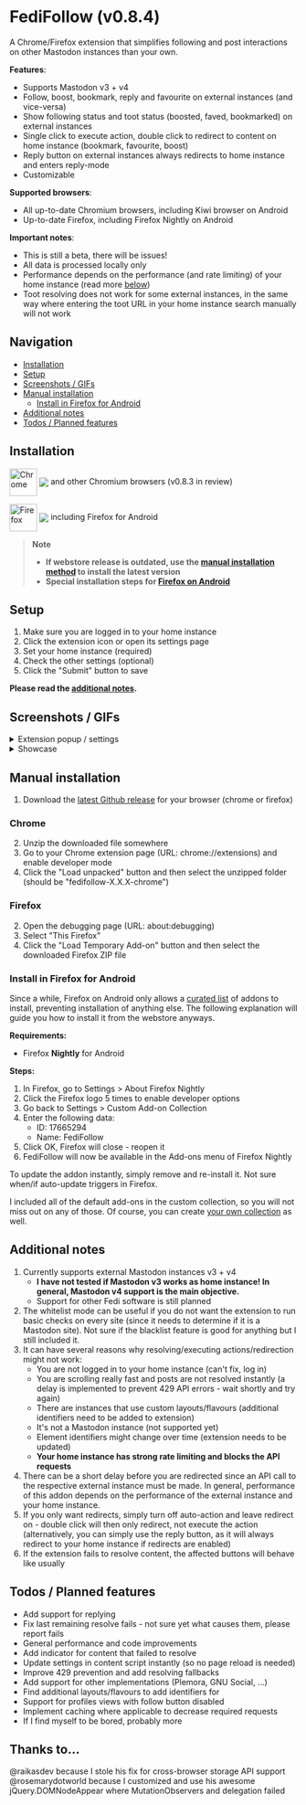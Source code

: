 # FediFollow (v0.8.4)
A Chrome/Firefox extension that simplifies following and post interactions on other Mastodon instances than your own.

**Features**:
- Supports Mastodon v3 + v4
- Follow, boost, bookmark, reply and favourite on external instances (and vice-versa)
- Show following status and toot status (boosted, faved, bookmarked) on external instances
- Single click to execute action, double click to redirect to content on home instance (bookmark, favourite, boost)
- Reply button on external instances always redirects to home instance and enters reply-mode
- Customizable

**Supported browsers**:
- All up-to-date Chromium browsers, including Kiwi browser on Android
- Up-to-date Firefox, including Firefox Nightly on Android

**Important notes**:
- This is still a beta, there will be issues!
- All data is processed locally only
- Performance depends on the performance (and rate limiting) of your home instance (read more [below](#additional-notes))
- Toot resolving does not work for some external instances, in the same way where entering the toot URL in your home instance search manually will not work

## Navigation
  * [Installation](#installation)
  * [Setup](#setup)
  * [Screenshots / GIFs](#screenshots--gifs)
  * [Manual installation](#manual-installation)
      * [Install in Firefox for Android](#install-in-firefox-for-android)
  * [Additional notes](#additional-notes)
  * [Todos / Planned features](#todos--planned-features)

## Installation

[link-chrome]: https://chrome.google.com/webstore/detail/fedifollow/lmpcajpkjcclkjbliapfjfolocffednm 'Version published on Chrome Web Store'
[link-firefox]: https://addons.mozilla.org/en-US/firefox/addon/fedifollow/ 'Version published on Mozilla Add-ons'

[<img src="https://raw.githubusercontent.com/alrra/browser-logos/90fdf03c/src/chrome/chrome.svg" width="48" alt="Chrome" valign="middle">][link-chrome] [<img valign="middle" src="https://img.shields.io/chrome-web-store/v/lmpcajpkjcclkjbliapfjfolocffednm.svg?label=%20">][link-chrome] and other Chromium browsers (v0.8.3 in review)

[<img src="https://raw.githubusercontent.com/alrra/browser-logos/90fdf03c/src/firefox/firefox.svg" width="48" alt="Firefox" valign="middle">][link-firefox] [<img valign="middle" src="https://img.shields.io/amo/v/fedifollow.svg?label=%20">][link-firefox] including Firefox for Android

> **Note**
> 
> - **If webstore release is outdated, use the [manual installation method](#manual-installation) to install the latest version**  
> - **Special installation steps for [Firefox on Android](#install-in-firefox-for-android)**

## Setup

1. Make sure you are logged in to your home instance
2. Click the extension icon or open its settings page
3. Set your home instance (required)
4. Check the other settings (optional)
5. Click the "Submit" button to save

**Please read the [additional notes](#additional-notes).**

## Screenshots / GIFs
<details>
  <summary>Extension popup / settings</summary>
  <img src="https://github.com/lartsch/FediFollow-Chrome/blob/main/img/settings.png?raw=true">
</details>
<details>
  <summary>Showcase</summary>
  <img src="https://github.com/lartsch/FediFollow-Chrome/blob/main/img/showcase.gif?raw=true">
</details>

## Manual installation
1. Download the [latest Github release](https://github.com/Lartsch/FediFollow-Chrome/releases/latest) for your browser (chrome or firefox)
### Chrome
2. Unzip the downloaded file somewhere
3. Go to your Chrome extension page (URL: chrome://extensions) and enable developer mode
4. Click the "Load unpacked" button and then select the unzipped folder (should be "fedifollow-X.X.X-chrome")
### Firefox
2. Open the debugging page (URL: about:debugging)
3. Select "This Firefox"
4. Click the "Load Temporary Add-on" button and then select the downloaded Firefox ZIP file

### Install in Firefox for Android
Since a while, Firefox on Android only allows a [curated list](https://addons.mozilla.org/en-US/android/search/?promoted=recommended&sort=random&type=extension) of addons to install, preventing installation of anything else. The following explanation will guide you how to install it from the webstore anyways.

**Requirements:**  
- Firefox **Nightly** for Android  
  
**Steps:**  
1. In Firefox, go to Settings > About Firefox Nightly
2. Click the Firefox logo 5 times to enable developer options
3. Go back to Settings > Custom Add-on Collection
4. Enter the following data:
    - ID: 17665294
    - Name: FediFollow
5. Click OK, Firefox will close - reopen it
6. FediFollow will now be available in the Add-ons menu of Firefox Nightly

To update the addon instantly, simply remove and re-install it. Not sure when/if auto-update triggers in Firefox.
  
I included all of the default add-ons in the custom collection, so you will not miss out on any of those. Of course, you can create [your own collection](https://support.mozilla.org/en-US/kb/how-use-collections-addonsmozillaorg) as well.

## Additional notes
1. Currently supports external Mastodon instances v3 + v4
    - **I have not tested if Mastodon v3 works as home instance! In general, Mastodon v4 support is the main objective.**
    - Support for other Fedi software is still planned
2. The whitelist mode can be useful if you do not want the extension to run basic checks on every site (since it needs to determine if it is a Mastodon site). Not sure if the blacklist feature is good for anything but I still included it.
3. It can have several reasons why resolving/executing actions/redirection might not work:
    - You are not logged in to your home instance (can't fix, log in)
    - You are scrolling really fast and posts are not resolved instantly (a delay is implemented to prevent 429 API errors - wait shortly and try again)
    - There are instances that use custom layouts/flavours (additional identifiers need to be added to extension)
    - It's not a Mastodon instance (not supported yet)
    - Element identifiers might change over time (extension needs to be updated)
    - **Your home instance has strong rate limiting and blocks the API requests**
5. There can be a short delay before you are redirected since an API call to the respective external instance must be made. In general, performance of this addon depends on the performance of the external instance and your home instance.
6. If you only want redirects, simply turn off auto-action and leave redirect on - double click will then only redirect, not execute the action (alternatively, you can simply use the reply button, as it will always redirect to your home instance if redirects are enabled)
7. If the extension fails to resolve content, the affected buttons will behave like usually

## Todos / Planned features 
- Add support for replying
- Fix last remaining resolve fails - not sure yet what causes them, please report fails
- General performance and code improvements
- Add indicator for content that failed to resolve
- Update settings in content script instantly (so no page reload is needed)
- Improve 429 prevention and add resolving fallbacks
- Add support for other implementations (Plemora, GNU Social, ...)
- Find additional layouts/flavours to add identifiers for
- Support for profiles views with follow button disabled
- Implement caching where applicable to decrease required requests
- If I find myself to be bored, probably more

## Thanks to...
@raikasdev because I stole his fix for cross-browser storage API support  
@rosemarydotworld because I customized and use his awesome jQuery.DOMNodeAppear where MutationObservers and delegation failed
